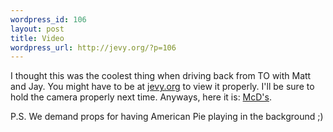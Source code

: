 ```yaml
--- 
wordpress_id: 106
layout: post
title: Video
wordpress_url: http://jevy.org/?p=106
---
```

I thought this was the coolest thing when driving back from TO with Matt and Jay.  You might have to be at <a href="http://jevy.org">jevy.org</a> to view it properly.  I'll be sure to hold the camera properly next time.  Anyways, here it is: <a href="javascript:playFlvVideo('McDDriveThru')">McD's</a>.

P.S.  We demand props for having American Pie playing in the background ;)
